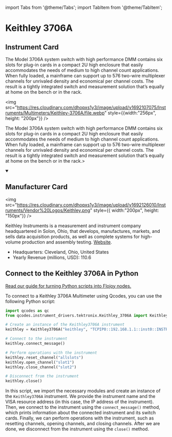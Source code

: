
import Tabs from '@theme/Tabs';
import TabItem from '@theme/TabItem';

# Keithley 3706A

## Instrument Card

<div className="flex">

<div>

The Model 3706A system switch with high performance DMM contains six slots for plug-in cards in a compact 2U high enclosure that easily accommodates the needs of medium to high channel count applications. When fully loaded, a mainframe can support up to 576 two-wire multiplexer channels for unrivaled density and economical per channel costs. The result is a tightly integrated switch and measurement solution that’s equally at home on the bench or in the rack.

</div>

<img src="https://res.cloudinary.com/dhopxs1y3/image/upload/v1692107075/Instruments/Multimeters/Keithley-3706A/file.webp" style={{width:"256px", height: "200px"}} />

</div>

The Model 3706A system switch with high performance DMM contains six slots for plug-in cards in a compact 2U high enclosure that easily accommodates the needs of medium to high channel count applications. When fully loaded, a mainframe can support up to 576 two-wire multiplexer channels for unrivaled density and economical per channel costs. The result is a tightly integrated switch and measurement solution that’s equally at home on the bench or in the rack.>

<details open>
<summary><h2>Manufacturer Card</h2></summary>

<img src="https://res.cloudinary.com/dhopxs1y3/image/upload/v1692126010/Instruments/Vendor%20Logos/Keithley.png" style={{ width:"200px", height: "150px"}} />

Keithley Instruments is a measurement and instrument company headquartered in Solon, Ohio, that develops, manufactures, markets, and sells data acquisition products, as well as complete systems for high-volume production and assembly testing. <a href="https://www.tek.com/en">Website</a>.

<ul>
  <li>Headquarters: Cleveland, Ohio, United States</li>
  <li>Yearly Revenue (millions, USD): 110.6</li>
</ul>
</details>

## Connect to the Keithley 3706A in Python

[Read our guide for turning Python scripts into Flojoy nodes.](https://docs.flojoy.ai/custom-nodes/creating-custom-node/)


<Tabs>
<TabItem value="Qcodes" label="Qcodes">

To connect to a Keithley 3706A Multimeter using Qcodes, you can use the following Python script:

```python
import qcodes as qc
from qcodes.instrument_drivers.tektronix.Keithley_3706A import Keithley3706A

# Create an instance of the Keithley3706A instrument
keithley = Keithley3706A("keithley", "TCPIP0::192.168.1.1::inst0::INSTR")

# Connect to the instrument
keithley.connect_message()

# Perform operations with the instrument
keithley.reset_channel("allslots")
keithley.open_channel("slot1")
keithley.close_channel("slot2")

# Disconnect from the instrument
keithley.close()
```

In this script, we import the necessary modules and create an instance of the `Keithley3706A` instrument. We provide the instrument name and the VISA resource address (in this case, the IP address of the instrument). Then, we connect to the instrument using the `connect_message()` method, which prints information about the connected instrument and its switch cards. Finally, we can perform operations with the instrument, such as resetting channels, opening channels, and closing channels. After we are done, we disconnect from the instrument using the `close()` method.

</TabItem>
</Tabs>